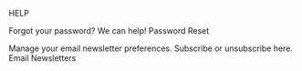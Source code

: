 HELP

Forgot your password? We can help!
Password Reset

Manage your email newsletter preferences. Subscribe or unsubscribe here.
Email Newsletters